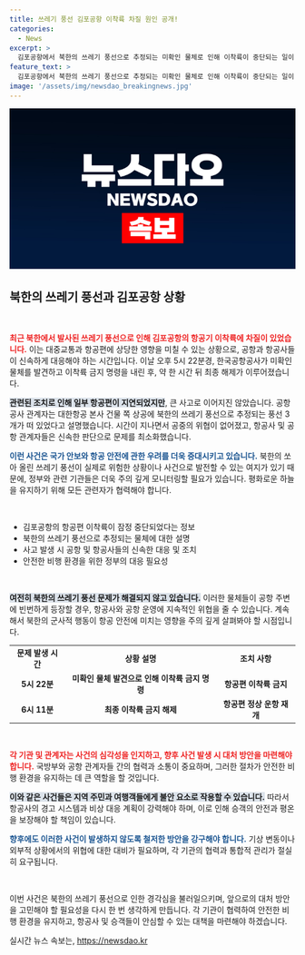 ```yaml
---
title: 쓰레기 풍선 김포공항 이착륙 차질 원인 공개!
categories:
  - News
excerpt: >
  김포공항에서 북한의 쓰레기 풍선으로 추정되는 미확인 물체로 인해 이착륙이 중단되는 일이 발생했습니다. 그러나 큰 문제 없이 1시간 만에 재개되었는데, 항공기 지연 사태와 함께 사건의 전말을 알아보세요!
feature_text: >
  김포공항에서 북한의 쓰레기 풍선으로 추정되는 미확인 물체로 인해 이착륙이 중단되는 일이 발생했습니다. 그러나 큰 문제 없이 1시간 만에 재개되었는데, 항공기 지연 사태와 함께 사건의 전말을 알아보세요!
image: '/assets/img/newsdao_breakingnews.jpg'
---
```


<p><img src="/assets/img/newsdao_breakingnews.jpg" alt="koreaapp 속보" /></p>

<h2 data-ke-size="size26">북한의 쓰레기 풍선과 김포공항 상황</h2>

<p data-ke-size="size16">&nbsp;</p>

<p><b><span style="color: #ee2323;">최근 북한에서 발사된 쓰레기 풍선으로 인해 김포공항의 항공기 이착륙에 차질이 있었습니다.</span></b> 이는 대중교통과 항공편에 상당한 영향을 미칠 수 있는 상황으로, 공항과 항공사들이 신속하게 대응해야 하는 시간입니다. 이날 오후 5시 22분경, 한국공항공사가 미확인 물체를 발견하고 이착륙 금지 명령을 내린 후, 약 한 시간 뒤 최종 해제가 이루어졌습니다. </p>

<p><b><span style="background-color: #21538527;">관련된 조치로 인해 일부 항공편이 지연되었지만</span></b>, 큰 사고로 이어지진 않았습니다. 공항공사 관계자는 대한항공 본사 건물 쪽 상공에 북한의 쓰레기 풍선으로 추정되는 풍선 3개가 떠 있었다고 설명했습니다. 시간이 지나면서 공중의 위협이 없어졌고, 항공사 및 공항 관계자들은 신속한 판단으로 문제를 최소화했습니다. </p>

<p><b><span style="color: #1a5490;">이런 사건은 국가 안보와 항공 안전에 관한 우려를 더욱 증대시키고 있습니다.</span></b> 북한의 쏘아 올린 쓰레기 풍선이 실제로 위험한 상황이나 사건으로 발전할 수 있는 여지가 있기 때문에, 정부와 관련 기관들은 더욱 주의 깊게 모니터링할 필요가 있습니다. 평화로운 하늘을 유지하기 위해 모든 관련자가 협력해야 합니다.</p>

<p data-ke-size="size16">&nbsp;</p>

<ul>
<li>김포공항의 항공편 이착륙이 잠정 중단되었다는 정보</li>
<li>북한의 쓰레기 풍선으로 추정되는 물체에 대한 설명</li>
<li>사고 발생 시 공항 및 항공사들의 신속한 대응 및 조치</li>
<li>안전한 비행 환경을 위한 정부의 대응 필요성</li>
</ul>

<p data-ke-size="size16">&nbsp;</p>

<p><b><span style="background-color: #21538527;">여전히 북한의 쓰레기 풍선 문제가 해결되지 않고 있습니다.</span></b> 이러한 물체들이 공항 주변에 빈번하게 등장할 경우, 항공사와 공항 운영에 지속적인 위협을 줄 수 있습니다. 계속해서 북한의 군사적 행동이 항공 안전에 미치는 영향을 주의 깊게 살펴봐야 할 시점입니다.</p>

<table>
<tr>
<td style="text-align: center; height: 17px;"><b>문제 발생 시간</b></td>
<td style="text-align: center; height: 17px;"><b>상황 설명</b></td>
<td style="text-align: center; height: 17px;"><b>조치 사항</b></td>
</tr>
<tr>
<td style="text-align: center; height: 17px;"><b>5시 22분</b></td>
<td style="text-align: center; height: 17px;"><b>미확인 물체 발견으로 인해 이착륙 금지 명령</b></td>
<td style="text-align: center; height: 17px;"><b>항공편 이착륙 금지</b></td>
</tr>
<tr>
<td style="text-align: center; height: 17px;"><b>6시 11분</b></td>
<td style="text-align: center; height: 17px;"><b>최종 이착륙 금지 해제</b></td>
<td style="text-align: center; height: 17px;"><b>항공편 정상 운항 재개</b></td>
</tr>
</table>

<p data-ke-size="size16">&nbsp;</p>

<p><b><span style="color: #ee2323;">각 기관 및 관계자는 사건의 심각성을 인지하고, 향후 사건 발생 시 대처 방안을 마련해야 합니다.</span></b> 국방부와 공항 관계자들 간의 협력과 소통이 중요하며, 그러한 절차가 안전한 비행 환경을 유지하는 데 큰 역할을 할 것입니다. </p>

<p><b><span style="background-color: #21538527;">이와 같은 사건들은 지역 주민과 여행객들에게 불안 요소로 작용할 수 있습니다.</span></b> 따라서 항공사의 경고 시스템과 비상 대응 계획이 강력해야 하며, 이로 인해 승객의 안전과 평온을 보장해야 할 책임이 있습니다. </p>

<p><b><span style="color: #1a5490;">향후에도 이러한 사건이 발생하지 않도록 철저한 방안을 강구해야 합니다.</span></b> 기상 변동이나 외부적 상황에서의 위협에 대한 대비가 필요하며, 각 기관의 협력과 통합적 관리가 절실히 요구됩니다. </p>

<p data-ke-size="size16">&nbsp;</p> 

<p>이번 사건은 북한의 쓰레기 풍선으로 인한 경각심을 불러일으키며, 앞으로의 대처 방안을 고민해야 할 필요성을 다시 한 번 생각하게 만듭니다. 각 기관이 협력하여 안전한 비행 환경을 유지하고, 항공사 및 승객들이 안심할 수 있는 대책을 마련해야 하겠습니다.</p>
실시간 뉴스 속보는, <a href="https://newsdao.kr" rel="dofollow">https://newsdao.kr</a>


